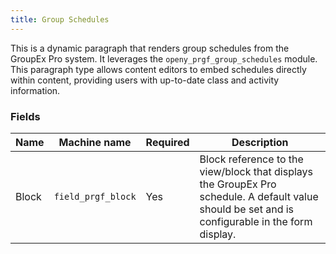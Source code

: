 ```yaml
---
title: Group Schedules
---
```


This is a dynamic paragraph that renders group schedules from the GroupEx Pro system. It leverages the `openy_prgf_group_schedules` module. This paragraph type allows content editors to embed schedules directly within content, providing users with up-to-date class and activity information.

### Fields

| Name              | Machine name        | Required | Description                                                                                                                               |
| ----------------- | --------------------- | -------- | ----------------------------------------------------------------------------------------------------------------------------------------- |
| Block             | `field_prgf_block`    | Yes      | Block reference to the view/block that displays the GroupEx Pro schedule. A default value should be set and is configurable in the form display. |
